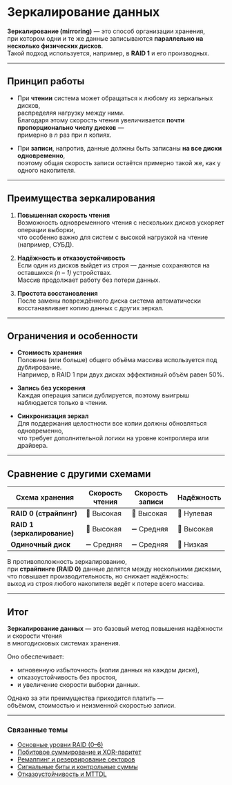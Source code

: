 # Зеркалирование данных

**Зеркалирование (mirroring)** — это способ организации хранения,  
при котором одни и те же данные записываются **параллельно на несколько физических дисков**.  
Такой подход используется, например, в **RAID 1** и его производных.

---

## Принцип работы

- При **чтении** система может обращаться к любому из зеркальных дисков,  
  распределяя нагрузку между ними.  
  Благодаря этому скорость чтения увеличивается **почти пропорционально числу дисков** —  
  примерно в *n* раз при *n* копиях.

- При **записи**, напротив, данные должны быть записаны **на все диски одновременно**,  
  поэтому общая скорость записи остаётся примерно такой же, как у одного накопителя.

---

## Преимущества зеркалирования

1. **Повышенная скорость чтения**  
   Возможность одновременного чтения с нескольких дисков ускоряет операции выборки,  
   что особенно важно для систем с высокой нагрузкой на чтение (например, СУБД).

2. **Надёжность и отказоустойчивость**  
   Если один из дисков выйдет из строя — данные сохраняются на оставшихся *(n – 1)* устройствах.  
   Массив продолжает работу без потери данных.

3. **Простота восстановления**  
   После замены повреждённого диска система автоматически восстанавливает копию данных с других зеркал.

---

## Ограничения и особенности

- **Стоимость хранения**  
  Половина (или больше) общего объёма массива используется под дублирование.  
  Например, в RAID 1 при двух дисках эффективный объём равен 50%.

- **Запись без ускорения**  
  Каждая операция записи дублируется, поэтому выигрыш наблюдается только в чтении.

- **Синхронизация зеркал**  
  Для поддержания целостности все копии должны обновляться одновременно,  
  что требует дополнительной логики на уровне контроллера или драйвера.

---

## Сравнение с другими схемами

| Схема хранения | Скорость чтения | Скорость записи | Надёжность |
|-----------------|----------------|----------------|-------------|
| **RAID 0 (страйпинг)** | 🔼 Высокая | 🔼 Высокая | 🔻 Нулевая |
| **RAID 1 (зеркалирование)** | 🔼 Высокая | ➖ Средняя | 🔼 Высокая |
| **Одиночный диск** | ➖ Средняя | ➖ Средняя | 🔻 Низкая |

В противоположность зеркалированию,  
при **страйпинге (RAID 0)** данные делятся между несколькими дисками,  
что повышает производительность, но снижает надёжность:  
выход из строя любого накопителя ведёт к потере всего массива.

---

## Итог

**Зеркалирование данных** — это базовый метод повышения надёжности и скорости чтения  
в многодисковых системах хранения.  

Оно обеспечивает:

- мгновенную избыточность (копии данных на каждом диске),  
- отказоустойчивость без простоя,  
- и увеличение скорости выборки данных.  

Однако за эти преимущества приходится платить —  
объёмом, стоимостью и неизменной скоростью записи.

---

### Связанные темы

- [Основные уровни RAID (0–6)](./RAID_Levels.md)  
- [Побитовое суммирование и XOR-паритет](./Parity_and_XOR.md)  
- [Ремаппинг и резервирование секторов](./Remapping_and_SectorSparing.md)  
- [Сигнальные биты и контрольные суммы](./SignalBits_and_Checksums.md)  
- [Отказоустойчивость и MTTDL](../FaultTolerance/MTBF_and_MTTDL.md)
